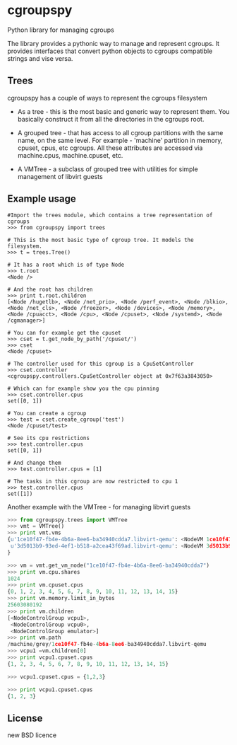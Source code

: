 cgroupspy
=========

Python library for managing cgroups

The library provides a pythonic way to manage and represent cgroups. It provides interfaces that convert
python objects to cgroups compatible strings and vise versa.


Trees
-----
cgroupspy has a couple of ways to represent the cgroups filesystem

* As a tree - this is the most basic and generic way to represent them. You basically construct it from all
the directories in the cgroups root.

* A grouped tree - that has access to all cgroup partitions with the same name, on the same level. For example -
'machine' partition in memory, cpuset, cpus, etc cgroups. All these attributes are
accessed via machine.cpus, machine.cpuset, etc.

* A VMTree - a subclass of grouped tree with utilities for simple management of libvirt guests

Example usage
-------------
```
#Import the trees module, which contains a tree representation of cgroups
>>> from cgroupspy import trees

# This is the most basic type of cgroup tree. It models the filesystem.
>>> t = trees.Tree()

# It has a root which is of type Node
>>> t.root
<Node />

# And the root has children
>>> print t.root.children
[<Node /hugetlb>, <Node /net_prio>, <Node /perf_event>, <Node /blkio>, <Node /net_cls>, <Node /freezer>, <Node /devices>, <Node /memory>, <Node /cpuacct>, <Node /cpu>, <Node /cpuset>, <Node /systemd>, <Node /cgmanager>]

# You can for example get the cpuset
>>> cset = t.get_node_by_path('/cpuset/')
>>> cset
<Node /cpuset>

# The controller used for this cgroup is a CpuSetController
>>> cset.controller
<cgroupspy.controllers.CpuSetController object at 0x7f63a3843050>

# Which can for example show you the cpu pinning
>>> cset.controller.cpus
set([0, 1])

# You can create a cgroup
>>> test = cset.create_cgroup('test')
<Node /cpuset/test>

# See its cpu restrictions
>>> test.controller.cpus
set([0, 1])

# And change them
>>> test.controller.cpus = [1]

# The tasks in this cgroup are now restricted to cpu 1
>>> test.controller.cpus
set([1])
```

Another example with the VMTree - for managing libvirt guests

```python
>>> from cgroupspy.trees import VMTree
>>> vmt = VMTree()
>>> print vmt.vms
{u'1ce10f47-fb4e-4b6a-8ee6-ba34940cdda7.libvirt-qemu': <NodeVM 1ce10f47-fb4e-4b6a-8ee6-ba34940cdda7.libvirt-qemu>,
 u'3d5013b9-93ed-4ef1-b518-a2cea43f69ad.libvirt-qemu': <NodeVM 3d5013b9-93ed-4ef1-b518-a2cea43f69ad.libvirt-qemu>,
}

>>> vm = vmt.get_vm_node("1ce10f47-fb4e-4b6a-8ee6-ba34940cdda7")
>>> print vm.cpu.shares
1024
>>> print vm.cpuset.cpus
{0, 1, 2, 3, 4, 5, 6, 7, 8, 9, 10, 11, 12, 13, 14, 15}
>>> print vm.memory.limit_in_bytes
25603080192
>>> print vm.children
[<NodeControlGroup vcpu1>,
 <NodeControlGroup vcpu0>,
 <NodeControlGroup emulator>]
>>> print vm.path
/machine/grey/1ce10f47-fb4e-4b6a-8ee6-ba34940cdda7.libvirt-qemu
>>> vcpu1 =vm.children[0]
>>> print vcpu1.cpuset.cpus
{1, 2, 3, 4, 5, 6, 7, 8, 9, 10, 11, 12, 13, 14, 15}

>>> vcpu1.cpuset.cpus = {1,2,3}

>>> print vcpu1.cpuset.cpus
{1, 2, 3}
```

License
-------
new BSD licence


